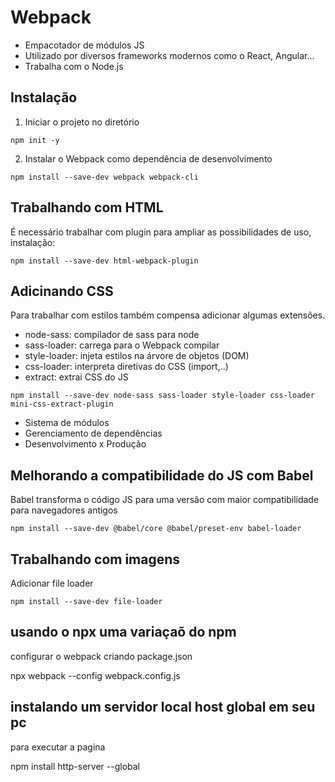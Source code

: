 # Webpack
- Empacotador de módulos JS
- Utilizado por diversos frameworks modernos como o React, Angular...
- Trabalha com o Node.js

## Instalação

1. Iniciar o projeto no diretório
```
npm init -y
```

2. Instalar o Webpack como dependência de desenvolvimento
```
npm install --save-dev webpack webpack-cli
```


## Trabalhando com HTML
É necessário trabalhar com plugin para ampliar as possibilidades de uso, instalação:

```
npm install --save-dev html-webpack-plugin
```

## Adicinando CSS
Para trabalhar com estilos também compensa adicionar algumas extensões.
- node-sass: compilador de sass para node
- sass-loader: carrega para o Webpack compilar
- style-loader: injeta estilos na árvore de objetos (DOM)
- css-loader: interpreta diretivas do CSS (import,..)
- extract: extrai CSS do JS

```
npm install --save-dev node-sass sass-loader style-loader css-loader mini-css-extract-plugin
```

- Sistema de módulos
- Gerenciamento de dependências
- Desenvolvimento x Produção

## Melhorando a compatibilidade do JS com Babel
Babel transforma o código JS para uma versão com maior compatibilidade para navegadores antigos

```
npm install --save-dev @babel/core @babel/preset-env babel-loader
```


## Trabalhando com imagens
Adicionar file loader

```
npm install --save-dev file-loader
```

## usando o npx uma variaçaõ do npm
configurar o webpack criando package.json

npx webpack --config webpack.config.js

## instalando um servidor local host global em seu pc 
para executar a pagina 

npm install http-server --global